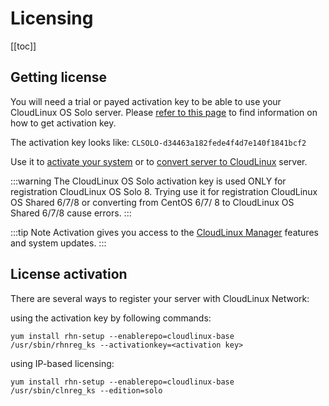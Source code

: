 
# Licensing

[[toc]]

## Getting license

You will need a trial or payed activation key to be able to use your CloudLinux OS Solo server. 
Please [refer to this page](https://lp.cloudlinux.com/cloudlinux-os-solo) to find information on how to get activation key.

The activation key looks like: `CLSOLO-d34463a182fede4f4d7e140f1841bcf2`

Use it to [activate your system](./#license-activation) 
or to [convert server to CloudLinux](/installation/#converting-existing-servers) server.

:::warning
The CloudLinux OS Solo activation key is used ONLY for registration CloudLinux OS Solo 8.
Trying use it for registration CloudLinux OS Shared 6/7/8 or converting from CentOS 6/7/ 8 to CloudLinux OS Shared 6/7/8 cause errors.
:::

:::tip Note
Activation gives you access to the [CloudLinux Manager](/manager/#cloudLinux_manager) features and system updates. 
:::

## License activation

There are several ways to register your server with CloudLinux Network:

using the activation key by following commands:

```
yum install rhn-setup --enablerepo=cloudlinux-base
/usr/sbin/rhnreg_ks --activationkey=<activation key>
```

using IP-based licensing:

```
yum install rhn-setup --enablerepo=cloudlinux-base
/usr/sbin/clnreg_ks --edition=solo
```